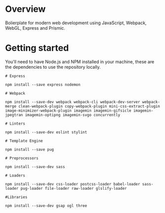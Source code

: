 # Overview
Bolierplate for modern web development using JavaScript, Webpack, WebGL, Express and Prismic.

# Getting started

You'll need to have Node.js and NPM installed in your machine, these are the dependencies to use the repository locally.

```
# Express

npm install --save express nodemon

# Webpack

npm install --save-dev webpack webpack-cli webpack-dev-server webpack-merge clean-webpack-plugin copy-webpack-plugin mini-css-extract-plugin image-minimizer-webpack-plugin imagemin imagemin-gifsicle imagemin-jpegtran imagemin-optipng imagemin-svgo concurrently

# Linters

npm install --save-dev eslint stylint

# Template Engine

npm install --save pug

# Preprocessors

npm install --save-dev sass

# Loaders

npm install --save-dev css-loader postcss-loader babel-loader sass-loader pug-loader file-loader raw-loader glslify-loader

#Libraries

npm install --save-dev gsap ogl three

```
